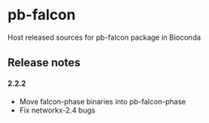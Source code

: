# pb-falcon
Host released sources for pb-falcon package in Bioconda

## Release notes

#### 2.2.2
* Move falcon-phase binaries into pb-falcon-phase
* Fix networkx-2.4 bugs

